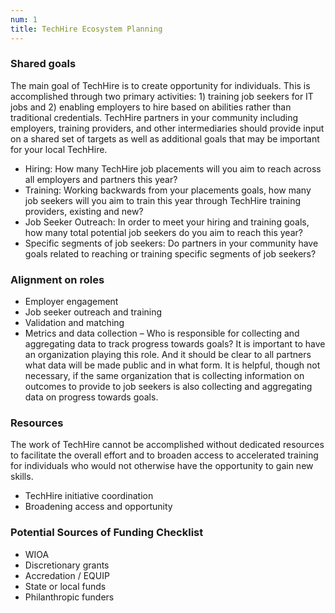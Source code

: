 ```yaml
---
num: 1
title: TechHire Ecosystem Planning
---
```


<h3 class="expander" data-expander-target="#share-goals">
  Shared goals
</h3>

<div class="content" id="share-goals">
  <p>The main goal of TechHire is to create opportunity for individuals. This is accomplished through two primary activities: 1) training job seekers for IT jobs and 2) enabling employers to hire based on abilities rather than traditional credentials. TechHire partners in your community including employers, training providers, and other intermediaries should provide input on a shared set of targets as well as additional goals that may be important for your local TechHire.</p>

  <ul class="content" id="share-goals">
    <li>Hiring: How many TechHire job placements will you aim to reach across all employers and partners this year?</li>
    <li>Training: Working backwards from your placements goals, how many job seekers will you aim to train this year through TechHire training providers, existing and new?</li>
    <li>Job Seeker Outreach: In order to meet your hiring and training goals, how many total potential job seekers do you aim to reach this year?</li>
    <li>Specific segments of job seekers: Do partners in your community have goals related to reaching or training specific segments of job seekers?</li>
  </ul>
</div>

<h3 class="expander" data-expander-target="#align-roles">
  Alignment on roles
</h3>

<ul class="content" id="align-roles">
  <li>Employer engagement</li>
  <li>Job seeker outreach and training</li>
  <li>Validation and matching</li>
  <li>Metrics and data collection – Who is responsible for collecting and aggregating data to track progress towards goals? It is important to have an organization playing this role. And it should be clear to all partners what data will be made public and in what form. It is helpful, though not necessary, if the same organization that is collecting information on outcomes to provide to job seekers is also collecting and aggregating data on progress towards goals.</li>
</ul>

<h3 class="expander" data-expander-target="#resources">
  Resources
</h3>

<div class="content" id="resources">
  <p>The work of TechHire cannot be accomplished without dedicated resources to facilitate the overall effort and to broaden access to accelerated training for individuals who would not otherwise have the opportunity to gain new skills.</p>

  <ul>
    <li>TechHire initiative coordination</li>
    <li>Broadening access and opportunity </li>
  </ul>
</div>

<h3 class="expander" data-expander-target="#funding">
  Potential Sources of Funding Checklist
</h3>

<ul class="content" id="funding">
  <li>WIOA</li>
  <li>Discretionary grants</li>
  <li>Accredation / EQUIP</li>
  <li>State or local funds</li>
  <li>Philanthropic funders</li>
</ul>
